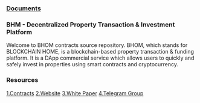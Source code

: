 ### [Documents](./docs)

### BHM - Decentralized Property Transaction & Investment Platform
Welcome to BHOM contracts source repository. BHOM, which stands for BLOCKCHAIN HOME, is a blockchain-based property transaction & funding platform. It is a DApp commercial service which allows users to quickly and safely invest in properties using smart contracts and cryptocurrency.

### Resources
[1.Contracts](./contracts)
[2.Website](https://bhom.io)
[3.White Paper](http://bhom.io/common/BHOMwhitepaper_eng.pdf)
[4.Telegram Group](https://t.me/BHOMproject)




